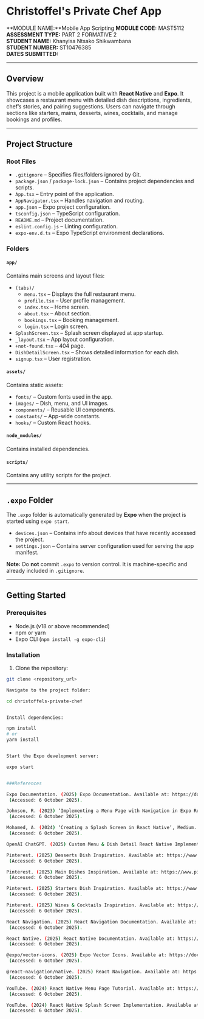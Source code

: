 # Christoffel's Private Chef App

**MODULE NAME:**Mobile App Scripting
**MODULE CODE:** MAST5112  
**ASSESSMENT TYPE:** PART 2 FORMATIVE 2  
**STUDENT NAME:** Khanyisa Ntsako Shikwambana  
**STUDENT NUMBER:** ST10476385  
**DATES SUBMITTED:**  

---

## Overview
This project is a mobile application built with **React Native** and **Expo**. It showcases a restaurant menu with detailed dish descriptions, ingredients, chef’s stories, and pairing suggestions. Users can navigate through sections like starters, mains, desserts, wines, cocktails, and manage bookings and profiles.

---

## Project Structure

### Root Files
- `.gitignore` – Specifies files/folders ignored by Git.
- `package.json` / `package-lock.json` – Contains project dependencies and scripts.
- `App.tsx` – Entry point of the application.
- `AppNavigator.tsx` – Handles navigation and routing.
- `app.json` – Expo project configuration.
- `tsconfig.json` – TypeScript configuration.
- `README.md` – Project documentation.
- `eslint.config.js` – Linting configuration.
- `expo-env.d.ts` – Expo TypeScript environment declarations.

### Folders

#### `app/`
Contains main screens and layout files:
- `(tabs)/`
  - `menu.tsx` – Displays the full restaurant menu.
  - `profile.tsx` – User profile management.
  - `index.tsx` – Home screen.
  - `about.tsx` – About section.
  - `bookings.tsx` – Booking management.
  - `login.tsx` – Login screen.
- `SplashScreen.tsx` – Splash screen displayed at app startup.
- `_layout.tsx` – App layout configuration.
- `+not-found.tsx` – 404 page.
- `DishDetailScreen.tsx` – Shows detailed information for each dish.
- `signup.tsx` – User registration.

#### `assets/`
Contains static assets:
- `fonts/` – Custom fonts used in the app.
- `images/` – Dish, menu, and UI images.
- `components/` – Reusable UI components.
- `constants/` – App-wide constants.
- `hooks/` – Custom React hooks.

#### `node_modules/`
Contains installed dependencies.

#### `scripts/`
Contains any utility scripts for the project.

---

## `.expo` Folder
The `.expo` folder is automatically generated by **Expo** when the project is started using `expo start`.

- `devices.json` – Contains info about devices that have recently accessed the project.  
- `settings.json` – Contains server configuration used for serving the app manifest.

**Note:** Do **not** commit `.expo` to version control. It is machine-specific and already included in `.gitignore`.

---

## Getting Started

### Prerequisites
- Node.js (v18 or above recommended)
- npm or yarn
- Expo CLI (`npm install -g expo-cli`)

### Installation
1. Clone the repository:  
```bash
git clone <repository_url>

Navigate to the project folder:

cd christoffels-private-chef


Install dependencies:

npm install
# or
yarn install


Start the Expo development server:

expo start


###References

Expo Documentation. (2025) Expo Documentation. Available at: https://docs.expo.dev/
 (Accessed: 6 October 2025).

Johnson, R. (2023) ‘Implementing a Menu Page with Navigation in Expo Router’, Dev.to. Available at: https://dev.to/example/expo-router-menu-page
 (Accessed: 6 October 2025).

Mohamed, A. (2024) ‘Creating a Splash Screen in React Native’, Medium. Available at: https://medium.com/@example/splash-screen-react-native-12345
 (Accessed: 6 October 2025).

OpenAI ChatGPT. (2025) Custom Menu & Dish Detail React Native Implementation. Personal guidance and code snippets, provided via conversation on 6 October 2025.

Pinterest. (2025) Desserts Dish Inspiration. Available at: https://www.pinterest.com/pin/xxxxxxxxxxxx
 (Accessed: 6 October 2025).

Pinterest. (2025) Main Dishes Inspiration. Available at: https://www.pinterest.com/pin/xxxxxxxxxxxx
 (Accessed: 6 October 2025).

Pinterest. (2025) Starters Dish Inspiration. Available at: https://www.pinterest.com/pin/xxxxxxxxxxxx
 (Accessed: 6 October 2025).

Pinterest. (2025) Wines & Cocktails Inspiration. Available at: https://www.pinterest.com/pin/xxxxxxxxxxxx
 (Accessed: 6 October 2025).

React Navigation. (2025) React Navigation Documentation. Available at: https://reactnavigation.org/docs/getting-started
 (Accessed: 6 October 2025).

React Native. (2025) React Native Documentation. Available at: https://reactnative.dev/docs/getting-started
 (Accessed: 6 October 2025).

@expo/vector-icons. (2025) Expo Vector Icons. Available at: https://docs.expo.dev/guides/icons/
 (Accessed: 6 October 2025).

@react-navigation/native. (2025) React Navigation. Available at: https://www.npmjs.com/package/@react-navigation/native
 (Accessed: 6 October 2025).

YouTube. (2024) React Native Menu Page Tutorial. Available at: https://www.youtube.com/watch?v=xxxxxxxxxxx
 (Accessed: 6 October 2025).

YouTube. (2024) React Native Splash Screen Implementation. Available at: https://www.youtube.com/watch?v=xxxxxxxxxxx
 (Accessed: 6 October 2025).
